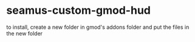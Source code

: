 # seamus-custom-gmod-hud
to install, create a new folder in gmod's addons folder and put the files in the new folder
 
